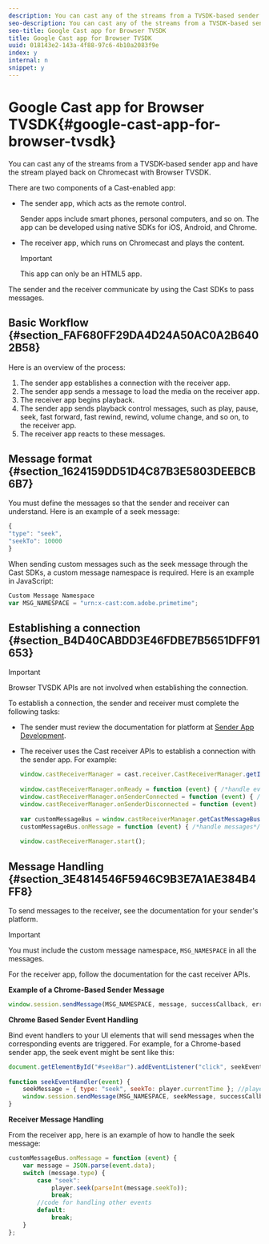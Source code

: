 ```yaml
---
description: You can cast any of the streams from a TVSDK-based sender app and have the stream played back on Chromecast with Browser TVSDK.
seo-description: You can cast any of the streams from a TVSDK-based sender app and have the stream played back on Chromecast with Browser TVSDK.
seo-title: Google Cast app for Browser TVSDK
title: Google Cast app for Browser TVSDK
uuid: 018143e2-143a-4f88-97c6-4b10a2083f9e
index: y
internal: n
snippet: y
---
```


# Google Cast app for Browser TVSDK{#google-cast-app-for-browser-tvsdk}

You can cast any of the streams from a TVSDK-based sender app and have the stream played back on Chromecast with Browser TVSDK.

<a id="section_87CE5D6D46F0439EB6E63A742D6DD9C8"></a>

There are two components of a Cast-enabled app:

* The sender app, which acts as the remote control.

  Sender apps include smart phones, personal computers, and so on. The app can be developed using native SDKs for iOS, Android, and Chrome. 
* The receiver app, which runs on Chromecast and plays the content. 

  >[!IMPORTANT]
  >
  >This app can only be an HTML5 app.

The sender and the receiver communicate by using the Cast SDKs to pass messages.

## Basic Workflow {#section_FAF680FF29DA4D24A50AC0A2B6402B58}

Here is an overview of the process:

1. The sender app establishes a connection with the receiver app. 
1. The sender app sends a message to load the media on the receiver app. 
1. The receiver app begins playback. 
1. The sender app sends playback control messages, such as play, pause, seek, fast forward, fast rewind, rewind, volume change, and so on, to the receiver app. 
1. The receiver app reacts to these messages.

## Message format {#section_1624159DD51D4C87B3E5803DEEBCB6B7}

You must define the messages so that the sender and receiver can understand. Here is an example of a seek message: 

```js
{ 
"type": "seek", 
"seekTo": 10000 
} 

```

When sending custom messages such as the seek message through the Cast SDKs, a custom message namespace is required. Here is an example in JavaScript: 

```js
Custom Message Namespace 
var MSG_NAMESPACE = "urn:x-cast:com.adobe.primetime"; 

```

## Establishing a connection {#section_B4D40CABDD3E46FDBE7B5651DFF91653}

>[!IMPORTANT]
>
>Browser TVSDK APIs are not involved when establishing the connection.

To establish a connection, the sender and receiver must complete the following tasks:

* The sender must review the documentation for platform at [Sender App Development](https://developers.google.com/cast/docs/sender_apps). 
* The receiver uses the Cast receiver APIs to establish a connection with the sender app. For example: 

  ```js
  window.castReceiverManager = cast.receiver.CastReceiverManager.getInstance(); 
     
  window.castReceiverManager.onReady = function (event) { /*handle event*/ }; 
  window.castReceiverManager.onSenderConnected = function (event) { /*handle event*/ }; 
  window.castReceiverManager.onSenderDisconnected = function (event) { /*handle event*/ }; 
     
  var customMessageBus = window.castReceiverManager.getCastMessageBus(MSG_NAMESPACE); 
  customMessageBus.onMessage = function (event) { /*handle messages*/ }; 
     
  window.castReceiverManager.start(); 
  
  ```

## Message Handling {#section_3E4814546F5946C9B3E7A1AE384B4FF8}

To send messages to the receiver, see the documentation for your sender's platform. 

>[!IMPORTANT]
>
>You must include the custom message namespace, `MSG_NAMESPACE` in all the messages.

For the receiver app, follow the documentation for the cast receiver APIs.

**Example of a Chrome-Based Sender Message** 

```js
window.session.sendMessage(MSG_NAMESPACE, message, successCallback, errorCallback); //https://developers.google.com/cast/docs/reference/chrome/chrome.cast.Session#sendMessage
```

**Chrome Based Sender Event Handling**

Bind event handlers to your UI elements that will send messages when the corresponding events are triggered. For example, for a Chrome-based sender app, the seek event might be sent like this: 

```js
document.getElementById("#seekBar").addEventListener("click", seekEventHandler); 
   
function seekEventHandler(event) { 
    seekMessage = { type: "seek", seekTo: player.currentTime }; //player is an instance of AdobePSDK.MediaPlayer 
    window.session.sendMessage(MSG_NAMESPACE, seekMessage, successCallback, errorCallback); 
} 

```

**Receiver Message Handling**

From the receiver app, here is an example of how to handle the seek message: 

```js
customMessageBus.onMessage = function (event) { 
    var message = JSON.parse(event.data); 
    switch (message.type) { 
        case "seek":  
            player.seek(parseInt(message.seekTo)); 
            break; 
        //code for handling other events 
        default:  
            break; 
    } 
}; 

```

